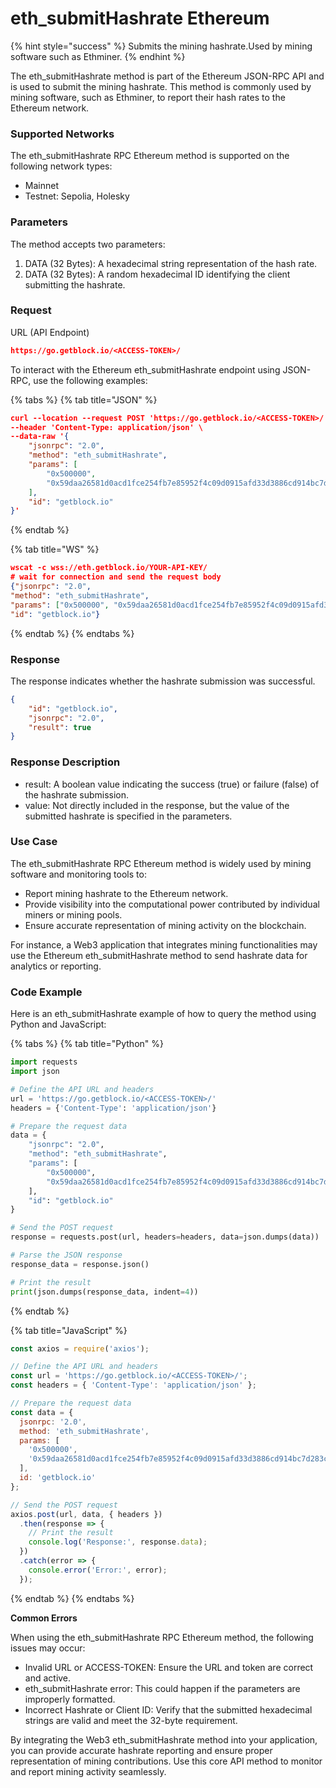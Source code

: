 # eth\_submitHashrate Ethereum

{% hint style="success" %}
Submits the mining hashrate.Used by mining software such as Ethminer.
{% endhint %}

The eth\_submitHashrate method is part of the Ethereum JSON-RPC API and is used to submit the mining hashrate. This method is commonly used by mining software, such as Ethminer, to report their hash rates to the Ethereum network.

### Supported Networks

The eth\_submitHashrate RPC Ethereum method is supported on the following network types:

* Mainnet
* Testnet: Sepolia, Holesky

### Parameters

The method accepts two parameters:

1. DATA (32 Bytes): A hexadecimal string representation of the hash rate.
2. DATA (32 Bytes): A random hexadecimal ID identifying the client submitting the hashrate.

### Request&#x20;

URL (API Endpoint)

```json
https://go.getblock.io/<ACCESS-TOKEN>/
```

To interact with the Ethereum eth\_submitHashrate endpoint using JSON-RPC, use the following examples:

{% tabs %}
{% tab title="JSON" %}
```json
curl --location --request POST 'https://go.getblock.io/<ACCESS-TOKEN>/' \
--header 'Content-Type: application/json' \
--data-raw '{
    "jsonrpc": "2.0",
    "method": "eth_submitHashrate",
    "params": [
        "0x500000",
        "0x59daa26581d0acd1fce254fb7e85952f4c09d0915afd33d3886cd914bc7d283c"
    ],
    "id": "getblock.io"
}'
```
{% endtab %}

{% tab title="WS" %}
```json
wscat -c wss://eth.getblock.io/YOUR-API-KEY/ 
# wait for connection and send the request body 
{"jsonrpc": "2.0",
"method": "eth_submitHashrate",
"params": ["0x500000", "0x59daa26581d0acd1fce254fb7e85952f4c09d0915afd33d3886cd914bc7d283c"],
"id": "getblock.io"}
```
{% endtab %}
{% endtabs %}

### Response&#x20;

The response indicates whether the hashrate submission was successful.

```json
{
    "id": "getblock.io",
    "jsonrpc": "2.0",
    "result": true
}
```

### Response Description

* result: A boolean value indicating the success (true) or failure (false) of the hashrate submission.
* value: Not directly included in the response, but the value of the submitted hashrate is specified in the parameters.

### Use Case

The eth\_submitHashrate RPC Ethereum method is widely used by mining software and monitoring tools to:

* Report mining hashrate to the Ethereum network.
* Provide visibility into the computational power contributed by individual miners or mining pools.
* Ensure accurate representation of mining activity on the blockchain.

For instance, a Web3 application that integrates mining functionalities may use the Ethereum eth\_submitHashrate method to send hashrate data for analytics or reporting.

### Code Example

Here is an eth\_submitHashrate example of how to query the method using Python and JavaScript:

{% tabs %}
{% tab title="Python" %}
```python
import requests
import json

# Define the API URL and headers
url = 'https://go.getblock.io/<ACCESS-TOKEN>/'
headers = {'Content-Type': 'application/json'}

# Prepare the request data
data = {
    "jsonrpc": "2.0",
    "method": "eth_submitHashrate",
    "params": [
        "0x500000",
        "0x59daa26581d0acd1fce254fb7e85952f4c09d0915afd33d3886cd914bc7d283c"
    ],
    "id": "getblock.io"
}

# Send the POST request
response = requests.post(url, headers=headers, data=json.dumps(data))

# Parse the JSON response
response_data = response.json()

# Print the result
print(json.dumps(response_data, indent=4))

```
{% endtab %}

{% tab title="JavaScript" %}
```javascript
const axios = require('axios');

// Define the API URL and headers
const url = 'https://go.getblock.io/<ACCESS-TOKEN>/';
const headers = { 'Content-Type': 'application/json' };

// Prepare the request data
const data = {
  jsonrpc: '2.0',
  method: 'eth_submitHashrate',
  params: [
    '0x500000',
    '0x59daa26581d0acd1fce254fb7e85952f4c09d0915afd33d3886cd914bc7d283c'
  ],
  id: 'getblock.io'
};

// Send the POST request
axios.post(url, data, { headers })
  .then(response => {
    // Print the result
    console.log('Response:', response.data);
  })
  .catch(error => {
    console.error('Error:', error);
  });
```
{% endtab %}
{% endtabs %}

**Common Errors**

When using the eth\_submitHashrate RPC Ethereum method, the following issues may occur:

* Invalid URL or ACCESS-TOKEN: Ensure the URL and token are correct and active.
* eth\_submitHashrate error: This could happen if the parameters are improperly formatted.
* Incorrect Hashrate or Client ID: Verify that the submitted hexadecimal strings are valid and meet the 32-byte requirement.

By integrating the Web3 eth\_submitHashrate method into your application, you can provide accurate hashrate reporting and ensure proper representation of mining contributions. Use this core API method to monitor and report mining activity seamlessly.
